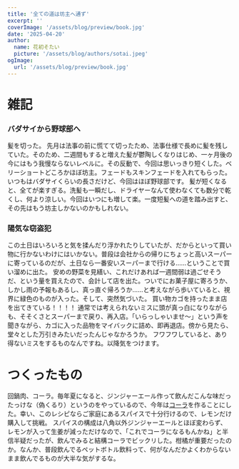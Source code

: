 ```yaml
---
title: '全ての道は坊主へ通ず'
excerpt: ''
coverImage: '/assets/blog/preview/book.jpg'
date: '2025-04-20'
author:
  name: 花初そたい
  picture: '/assets/blog/authors/sotai.jpeg'
ogImage:
  url: '/assets/blog/preview/book.jpg'
---
```

# 雑記
### バダサイから野球部へ
髪を切った。
先月は法事の前に慌てて切ったため、法事仕様で長めに髪を残していた。そのため、二週間もすると増えた髪が鬱陶しくなりはじめ、一ヶ月後の今にはもう我慢ならないレベルに。その反動で、今回は思いっきり短くした。ベリーショートどころかほぼ坊主。フェードもスキンフェードを入れてもらった。いつもはバダサイくらいの長さだけど、今回はほぼ野球部です。
髪が短くなると、全てが楽すぎる。洗髪も一瞬だし、ドライヤーなんて使わなくても数分で乾くし、何より涼しい。今回はいつにも増して楽。一度短髪への道を踏み出すと、その先はもう坊主しかないのかもしれない。

### 陽気な窃盗犯
この土日はいろいろと気を揉んだり浮かれたりしていたが、だからといって買い物に行かないわけにはいかない。普段は会社からの帰りにちょっと高いスーパーに寄っているのだが、土日なら一番安いスーパーまで行ける……ということで買い溜めに出た。
安めの野菜を見繕い、これだけあれば一週間弱は過ごせそうだ、という量を買えたので、会計して店を出た。ついでにお菓子屋に寄ろうか、しかし雨の予報もあるし、真っ直ぐ帰ろうか……と考えながら歩いていると、視界に緑色のものが入った。そして、突然気づいた。
買い物カゴを持ったまま店を出てきている！！！！
通常では考えられないミスに頭が真っ白になりながらも、そそくさとスーパーまで戻り、再入店。「いらっしゃいませ～」という声を聞きながら、カゴに入った品物をマイバックに詰め、即再退店。傍から見たら、堂々とした万引きみたいだったんじゃなかろうか。
フワフワしていると、あり得ないミスをするものなんですね。以降気をつけます。

# つくったもの
回鍋肉、コーラ。毎年夏になると、ジンジャーエール作って飲んだこんな味だったっけな（偽くるり）というのをやっているので、今年は[コーラ](https://mi-journey.jp/foodie/81864/)を作ることにした。幸い、このレシピならご家庭にあるスパイスで十分行けるので、レモンだけ購入して挑戦。
スパイスの構成は八角以外ジンジャーエールとほぼ変わらず、レモンが入って生姜が減っただけなので、「これでコーラになるもんかね」と半信半疑だったが、飲んでみると結構コーラでビックリした。柑橘が重要だったのか。なんか、普段飲んでるペットボトル飲料って、何がなんだかよくわからないまま飲んでるものが大半な気がするな。

